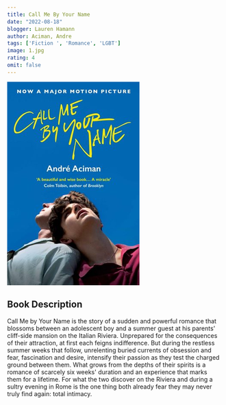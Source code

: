 ```yaml
---
title: Call Me By Your Name
date: "2022-08-18"
blogger: Lauren Hamann
author: Aciman, Andre
tags: ['Fiction ', 'Romance', 'LGBT']
image: 1.jpg
rating: 4
omit: false
---
```


![Book Cover](1.jpg)


## Book Description

Call Me by Your Name is the story of a sudden and powerful romance that blossoms between an adolescent boy and a summer guest at his parents' cliff-side mansion on the Italian Riviera. Unprepared for the consequences of their attraction, at first each feigns indifference. But during the restless summer weeks that follow, unrelenting buried currents of obsession and fear, fascination and desire, intensify their passion as they test the charged ground between them. What grows from the depths of their spirits is a romance of scarcely six weeks' duration and an experience that marks them for a lifetime. For what the two discover on the Riviera and during a sultry evening in Rome is the one thing both already fear they may never truly find again: total intimacy.